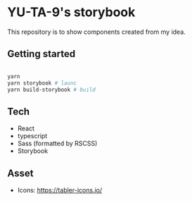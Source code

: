 # YU-TA-9's storybook

This repository is to show components created from my idea.

## Getting started

```bash

yarn
yarn storybook # launc
yarn build-storybook # build

```

## Tech

- React
- typescript
- Sass (formatted by RSCSS)
- Storybook

## Asset

- Icons: <https://tabler-icons.io/>
